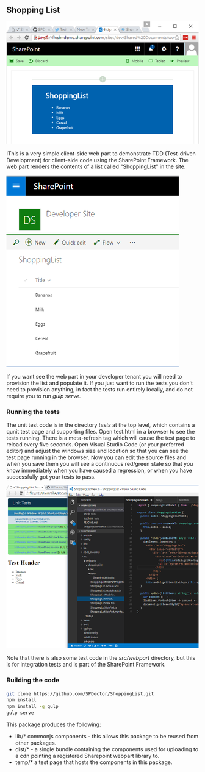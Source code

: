 ## Shopping List


![ShoppingList Client-side Web Part](WebPart.png)

IThis is a very simple client-side web part to demonstrate TDD (Test-driven Development)
for client-side code using the SharePoint Framework.
The web part renders the contents of a list called "ShoppingList" in the site.

![ShoppingList list in developer tenanat](SharePointList.png)


If you want see the web part in your developer tenant you will need to provision the list and populate it.
If you just want to run the tests you don't need to provision anything, in fact the tests run entirely locally,
and do not require you to run *gulp serve*.

### Running the tests

The unit test code is in the directory *tests* at the top level, which contains a qunit test page and supporting files.
Open test.html in a browser to see the tests running.
There is a meta-refresh tag which will cause the test page to reload every five seconds.
Open Visual Studio Code (or your preferred editor) and adjust the windows size and location
so that you can see the test page running in the browser.
Now you can edit the source files and when you save them you will see a continuous
red/green state so that you know immediately when you have caused a regression,
or when you have successfully got your tests to pass.

![Running QUnit tests continuously in background](RunningTests.png)

Note that there is also some test code in the *src/webpart* directory,
but this is for integration tests and is part of the SharePoint Framework.

### Building the code

```bash
git clone https://github.com/SPDoctor/ShoppingList.git
npm install
npm install -g gulp
gulp serve
```

This package produces the following:

* lib/* commonjs components - this allows this package to be reused from other packages.
* dist/* - a single bundle containing the components used for uploading to a cdn pointing a registered Sharepoint webpart library to.
* temp/* a test page that hosts the components in this package.

